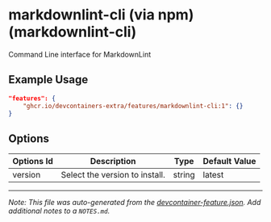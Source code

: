 
# markdownlint-cli (via npm) (markdownlint-cli)

Command Line interface for MarkdownLint

## Example Usage

```json
"features": {
    "ghcr.io/devcontainers-extra/features/markdownlint-cli:1": {}
}
```

## Options

| Options Id | Description | Type | Default Value |
|-----|-----|-----|-----|
| version | Select the version to install. | string | latest |



---

_Note: This file was auto-generated from the [devcontainer-feature.json](devcontainer-feature.json).  Add additional notes to a `NOTES.md`._
